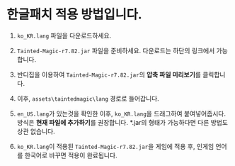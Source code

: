 # 한글패치 적용 방법입니다.

1. `ko_KR.lang` 파일을 다운로드하세요.
   
2. `Tainted-Magic-r7.82.jar` 파일을 준비하세요. 다운로드는 하단의 링크에서 가능합니다.
   
3. 반디집을 이용하여 `Tainted-Magic-r7.82.jar`의 **압축 파일 미리보기**를 클릭합니다.
   
4. 이후, `assets\taintedmagic\lang` 경로로 들어갑니다.
   
5. `en_US.lang`가 있는것을 확인한 이후, `ko_KR.lang`을 드래그하여 붙여넣어줍시다. 방식은 **현재 파일에 추가하기**를 권장합니다. *.jar의 형태가 가능하다면 다른 방법도 상관 없습니다.
   
6.  `ko_KR.lang`이 적용된 `Tainted-Magic-r7.82.jar`을 게임에 적용 후, 인게임 언어를 한국어로 바꾸면 적용이 완료됩니다.